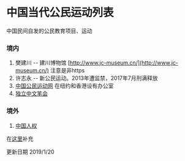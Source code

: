 # 中国当代公民运动列表
中国民间自发的公民教育项目、运动
### 境内
1. 樊建川 -- 建川博物馆 [http://www.jc-museum.cn/](http://www.jc-museum.cn/) 注意是非https
2. 许志永 -- 新公民运动。2013年遭监禁，2017年7月刑满释放
3. [中国公民运动网](https://cmcn.org/) 在纽约和香港设有办公室
4. [独立中文笔会](https://www.chinesepen.org/)

### 境外
1. [中国人权](https://www.hrichina.org/)

在[这里](https://github.com/civicforum/civicforum.github.io/issues/51)补充

更新日期 2019/1/20
